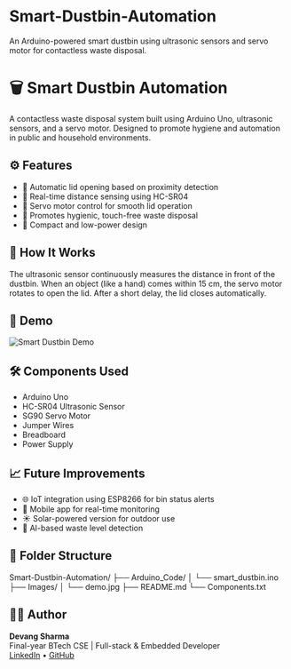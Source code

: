 # Smart-Dustbin-Automation
An Arduino-powered smart dustbin using ultrasonic sensors and servo motor for contactless waste disposal.


# 🗑️ Smart Dustbin Automation

A contactless waste disposal system built using Arduino Uno, ultrasonic sensors, and a servo motor. Designed to promote hygiene and automation in public and household environments.

## ⚙️ Features

- 🤖 Automatic lid opening based on proximity detection
- 📏 Real-time distance sensing using HC-SR04
- 🔄 Servo motor control for smooth lid operation
- 🧼 Promotes hygienic, touch-free waste disposal
- 🔌 Compact and low-power design

## 🧠 How It Works

The ultrasonic sensor continuously measures the distance in front of the dustbin. When an object (like a hand) comes within 15 cm, the servo motor rotates to open the lid. After a short delay, the lid closes automatically.

## 📸 Demo

![Smart Dustbin Demo](Images/demo.jpg)

## 🛠️ Components Used

- Arduino Uno
- HC-SR04 Ultrasonic Sensor
- SG90 Servo Motor
- Jumper Wires
- Breadboard
- Power Supply

## 📈 Future Improvements

- 🌐 IoT integration using ESP8266 for bin status alerts
- 📱 Mobile app for real-time monitoring
- ☀️ Solar-powered version for outdoor use
- 🧠 AI-based waste level detection

## 📂 Folder Structure



Smart-Dustbin-Automation/ ├── Arduino_Code/ │   └── smart_dustbin.ino ├── Images/ │   └── demo.jpg ├── README.md └── Components.txt






## 👨‍💻 Author

**Devang Sharma**  
Final-year BTech CSE | Full-stack & Embedded Developer  
[LinkedIn](https://www.linkedin.com/in/devang-sharma) • [GitHub](https://github.com/Devang078) 

